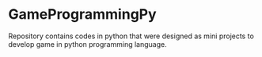 # GameProgrammingPy
Repository contains codes in python that were designed as mini projects to develop game in python programming language.

